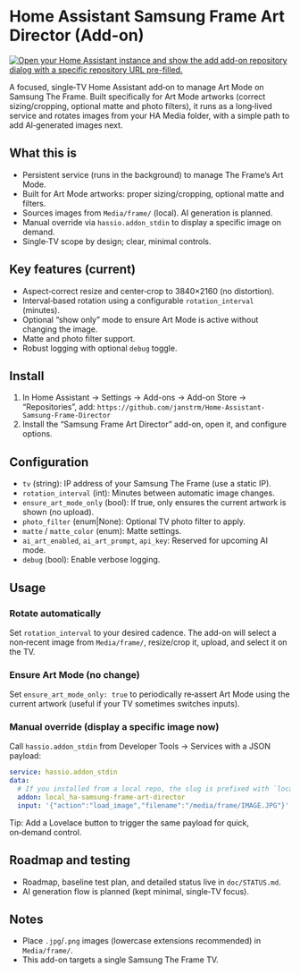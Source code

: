 # Home Assistant Samsung Frame Art Director (Add-on)

[![Open your Home Assistant instance and show the add add-on repository dialog with a specific repository URL pre-filled.](https://my.home-assistant.io/badges/supervisor_add_addon_repository.svg)](https://my.home-assistant.io/redirect/supervisor_add_addon_repository/?repository_url=https%3A%2F%2Fgithub.com%2Fjanstrm%2FHome-Assistant-Samsung-Frame-Director)

A focused, single‑TV Home Assistant add‑on to manage Art Mode on Samsung The Frame. Built specifically for Art Mode artworks (correct sizing/cropping, optional matte and photo filters), it runs as a long‑lived service and rotates images from your HA Media folder, with a simple path to add AI‑generated images next.

## What this is
- Persistent service (runs in the background) to manage The Frame’s Art Mode.
- Built for Art Mode artworks: proper sizing/cropping, optional matte and filters.
- Sources images from `Media/frame/` (local). AI generation is planned.
- Manual override via `hassio.addon_stdin` to display a specific image on demand.
- Single‑TV scope by design; clear, minimal controls.

## Key features (current)
- Aspect‑correct resize and center‑crop to 3840×2160 (no distortion).
- Interval‑based rotation using a configurable `rotation_interval` (minutes).
- Optional “show only” mode to ensure Art Mode is active without changing the image.
- Matte and photo filter support.
- Robust logging with optional `debug` toggle.

## Install
1. In Home Assistant → Settings → Add-ons → Add-on Store → “Repositories”, add:
   `https://github.com/janstrm/Home-Assistant-Samsung-Frame-Director`
2. Install the “Samsung Frame Art Director” add-on, open it, and configure options.

## Configuration
- `tv` (string): IP address of your Samsung The Frame (use a static IP).
- `rotation_interval` (int): Minutes between automatic image changes.
- `ensure_art_mode_only` (bool): If true, only ensures the current artwork is shown (no upload).
- `photo_filter` (enum|None): Optional TV photo filter to apply.
- `matte` / `matte_color` (enum): Matte settings.
- `ai_art_enabled`, `ai_art_prompt`, `api_key`: Reserved for upcoming AI mode.
- `debug` (bool): Enable verbose logging.

## Usage
### Rotate automatically
Set `rotation_interval` to your desired cadence. The add-on will select a non‑recent image from `Media/frame/`, resize/crop it, upload, and select it on the TV.

### Ensure Art Mode (no change)
Set `ensure_art_mode_only: true` to periodically re‑assert Art Mode using the current artwork (useful if your TV sometimes switches inputs).

### Manual override (display a specific image now)
Call `hassio.addon_stdin` from Developer Tools → Services with a JSON payload:

```yaml
service: hassio.addon_stdin
data:
  # If you installed from a local repo, the slug is prefixed with `local_`.
  addon: local_ha-samsung-frame-art-director
  input: '{"action":"load_image","filename":"/media/frame/IMAGE.JPG"}'
```

Tip: Add a Lovelace button to trigger the same payload for quick, on‑demand control.

## Roadmap and testing
- Roadmap, baseline test plan, and detailed status live in `doc/STATUS.md`.
- AI generation flow is planned (kept minimal, single‑TV focus).

## Notes
- Place `.jpg`/`.png` images (lowercase extensions recommended) in `Media/frame/`.
- This add-on targets a single Samsung The Frame TV.

